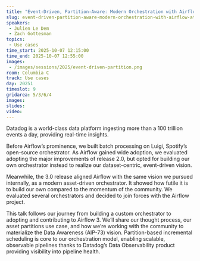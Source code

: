 ```yaml
---
title: "Event-Driven, Partition-Aware: Modern Orchestration with Airflow at Datadog"
slug: event-driven-partition-aware-modern-orchestration-with-airflow-at-datadog
speakers:
 - Julien Le Dem
 - Zach Gottesman
topics:
 - Use cases
time_start: 2025-10-07 12:15:00
time_end: 2025-10-07 12:55:00
images:
 - /images/sessions/2025/event-driven-partition.png
room: Columbia C
track: Use cases
day: 20251
timeslot: 9
gridarea: 5/3/6/4
images: 
slides:
video:
---
```


Datadog is a world-class data platform ingesting more than a 100 trillion events a day, providing real-time insights.

Before Airflow’s prominence, we built batch processing on Luigi, Spotify’s open-source orchestrator. As Airflow gained wide adoption, we evaluated adopting the major improvements of release 2.0, but opted for building our own orchestrator instead to realize our dataset-centric, event-driven vision.

Meanwhile, the 3.0 release aligned Airflow with the same vision we pursued internally, as a modern asset-driven orchestrator. It showed how futile it is to build our own compared to the momentum of the community. We evaluated several orchestrators and decided to join forces with the Airflow project.

This talk follows our journey from building a custom orchestrator to adopting and contributing to Airflow 3. We’ll share our thought process, our asset partitions use case, and how we’re working with the community to materialize the Data Awareness (AIP-73) vision. Partition-based incremental scheduling is core to our orchestration model, enabling scalable, observable pipelines thanks to Datadog’s Data Observability product providing visibility into pipeline health.